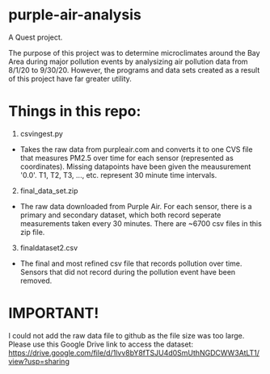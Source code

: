 # purple-air-analysis
A Quest project.

The purpose of this project was to determine microclimates around the Bay Area during major pollution events by analysizing air pollution data from 8/1/20 to 9/30/20. However, the programs and data sets created as a result of this project have far greater utility. 

# Things in this repo:
1. csvingest.py
 - Takes the raw data from purpleair.com and converts it to one CVS file that measures PM2.5 over time for each sensor (represented as coordinates). Missing datapoints have been given the meausurement '0.0'. T1, T2, T3, ..., etc. represent 30 minute time intervals.  
2. final_data_set.zip
 - The raw data downloaded from Purple Air. For each sensor, there is a primary and secondary dataset, which both record seperate measurements taken every 30 minutes. There are ~6700 csv files in this zip file. 
3. finaldataset2.csv
 - The final and most refined csv file that records pollution over time. Sensors that did not record during the pollution event have been removed. 

# IMPORTANT!
I could not add the raw data file to github as the file size was too large. Please use this Google Drive link to access the dataset: https://drive.google.com/file/d/1lvv8bY8fTSJU4d0SmUthNGDCWW3AtLT1/view?usp=sharing
